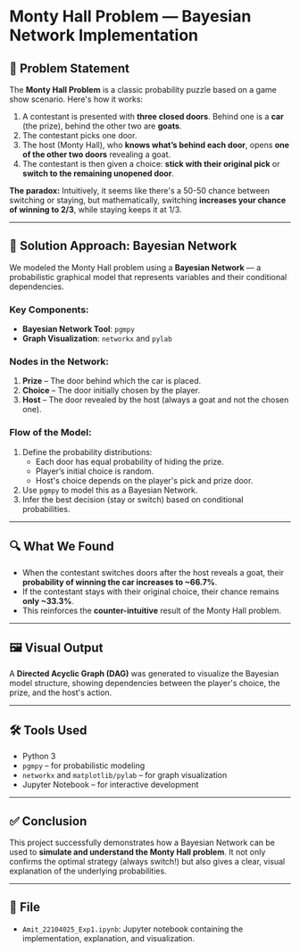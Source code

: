 # Monty Hall Problem — Bayesian Network Implementation

## 🧩 Problem Statement

The **Monty Hall Problem** is a classic probability puzzle based on a game show scenario. Here's how it works:

1. A contestant is presented with **three closed doors**. Behind one is a **car** (the prize), behind the other two are **goats**.
2. The contestant picks one door.
3. The host (Monty Hall), who **knows what’s behind each door**, opens **one of the other two doors** revealing a goat.
4. The contestant is then given a choice: **stick with their original pick** or **switch to the remaining unopened door**.

**The paradox:** Intuitively, it seems like there's a 50-50 chance between switching or staying, but mathematically, switching **increases your chance of winning to 2/3**, while staying keeps it at 1/3.

---

## 🧠 Solution Approach: Bayesian Network

We modeled the Monty Hall problem using a **Bayesian Network** — a probabilistic graphical model that represents variables and their conditional dependencies.

### Key Components:
- **Bayesian Network Tool**: `pgmpy`
- **Graph Visualization**: `networkx` and `pylab`

### Nodes in the Network:
1. **Prize** – The door behind which the car is placed.
2. **Choice** – The door initially chosen by the player.
3. **Host** – The door revealed by the host (always a goat and not the chosen one).

### Flow of the Model:
1. Define the probability distributions:
   - Each door has equal probability of hiding the prize.
   - Player’s initial choice is random.
   - Host's choice depends on the player's pick and prize door.
2. Use `pgmpy` to model this as a Bayesian Network.
3. Infer the best decision (stay or switch) based on conditional probabilities.

---

## 🔍 What We Found

- When the contestant switches doors after the host reveals a goat, their **probability of winning the car increases to ~66.7%**.
- If the contestant stays with their original choice, their chance remains **only ~33.3%**.
- This reinforces the **counter-intuitive** result of the Monty Hall problem.

---

## 🖼️ Visual Output

A **Directed Acyclic Graph (DAG)** was generated to visualize the Bayesian model structure, showing dependencies between the player's choice, the prize, and the host's action.

---

## 🛠️ Tools Used

- Python 3
- `pgmpy` – for probabilistic modeling
- `networkx` and `matplotlib/pylab` – for graph visualization
- Jupyter Notebook – for interactive development

---

## ✅ Conclusion

This project successfully demonstrates how a Bayesian Network can be used to **simulate and understand the Monty Hall problem**. It not only confirms the optimal strategy (always switch!) but also gives a clear, visual explanation of the underlying probabilities.

---

## 📁 File

- `Amit_22104025_Exp1.ipynb`: Jupyter notebook containing the implementation, explanation, and visualization.
